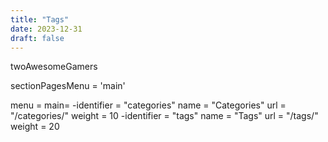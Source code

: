 ```yaml
---
title: "Tags"
date: 2023-12-31
draft: false
---
```


twoAwesomeGamers

sectionPagesMenu = 'main'

menu = 
	main=
		-identifier = "categories"
		name = "Categories"
		url = "/categories/"
		weight = 10
		-identifier = "tags"
		name = "Tags"
		url = "/tags/"
		weight = 20
